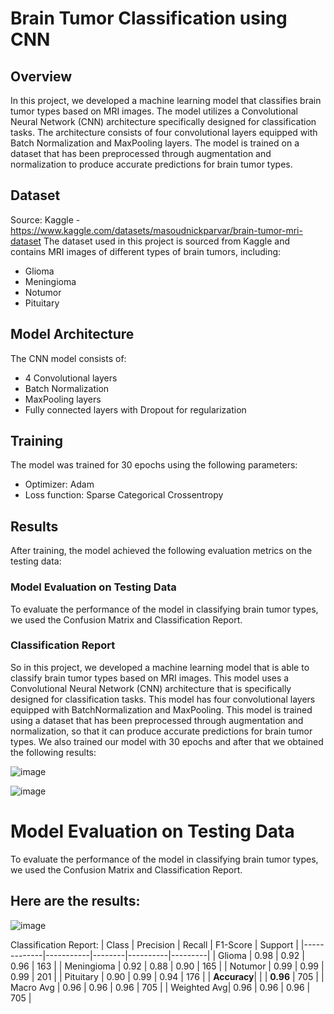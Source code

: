 # Brain Tumor Classification using CNN

## Overview
In this project, we developed a machine learning model that classifies brain tumor types based on MRI images. The model utilizes a Convolutional Neural Network (CNN) architecture specifically designed for classification tasks. The architecture consists of four convolutional layers equipped with Batch Normalization and MaxPooling layers. The model is trained on a dataset that has been preprocessed through augmentation and normalization to produce accurate predictions for brain tumor types.

## Dataset
Source: Kaggle - https://www.kaggle.com/datasets/masoudnickparvar/brain-tumor-mri-dataset
The dataset used in this project is sourced from Kaggle and contains MRI images of different types of brain tumors, including:
- Glioma
- Meningioma
- Notumor
- Pituitary

## Model Architecture
The CNN model consists of:
- 4 Convolutional layers
- Batch Normalization
- MaxPooling layers
- Fully connected layers with Dropout for regularization

## Training
The model was trained for 30 epochs using the following parameters:
- Optimizer: Adam
- Loss function: Sparse Categorical Crossentropy

## Results
After training, the model achieved the following evaluation metrics on the testing data:

### Model Evaluation on Testing Data
To evaluate the performance of the model in classifying brain tumor types, we used the Confusion Matrix and Classification Report.

### Classification Report

So in this project, we developed a machine learning model that is able to classify brain tumor types based on MRI images. This model uses a Convolutional Neural Network (CNN) architecture that is specifically designed for classification tasks. This model has four convolutional layers equipped with BatchNormalization and MaxPooling. This model is trained using a dataset that has been preprocessed through augmentation and normalization, so that it can produce accurate predictions for brain tumor types. We also trained our model with 30 epochs and after that we obtained the following results:

![image](https://github.com/user-attachments/assets/d7511e56-9136-4e25-99fc-1c7f2dc33e27)

![image](https://github.com/user-attachments/assets/ba6a47ed-4d22-49f1-85b9-2e1170d98bbd)

# Model Evaluation on Testing Data
To evaluate the performance of the model in classifying brain tumor types, we used the Confusion Matrix and Classification Report.

## Here are the results:
![image](https://github.com/user-attachments/assets/525991b0-ac51-4ad2-bb65-b4cb1e8cdf00)

Classification Report:
| Class       | Precision | Recall | F1-Score | Support |
|-------------|-----------|--------|----------|---------|
| Glioma      | 0.98      | 0.92   | 0.96     | 163     |
| Meningioma  | 0.92      | 0.88   | 0.90     | 165     | 
| Notumor     | 0.99      | 0.99   | 0.99     | 201     | 
| Pituitary   | 0.90      | 0.99   | 0.94     | 176     | 
| **Accuracy**|           |        | **0.96** | 705     |
| Macro Avg   | 0.96      | 0.96   | 0.96     | 705     |
| Weighted Avg| 0.96      | 0.96   | 0.96     | 705     |
